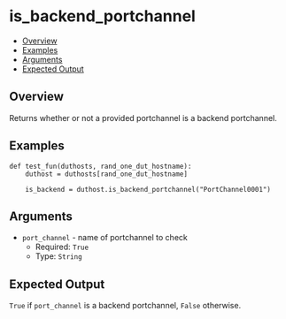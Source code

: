 # is_backend_portchannel

- [Overview](#overview)
- [Examples](#examples)
- [Arguments](#arguments)
- [Expected Output](#expected-output)

## Overview
Returns whether or not a provided portchannel is a backend portchannel.

## Examples
```
def test_fun(duthosts, rand_one_dut_hostname):
    duthost = duthosts[rand_one_dut_hostname]

    is_backend = duthost.is_backend_portchannel("PortChannel0001")
```

## Arguments
- `port_channel` - name of portchannel to check
    - Required: `True`
    - Type: `String`

## Expected Output
`True` if `port_channel` is a backend portchannel, `False` otherwise.